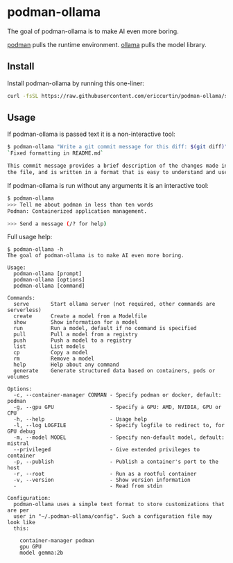 # podman-ollama

The goal of podman-ollama is to make AI even more boring.

[podman](https://github.com/containers/podman) pulls the runtime environment. [ollama](https://github.com/ollama/ollama) pulls the model library.

## Install

Install podman-ollama by running this one-liner:

```bash
curl -fsSL https://raw.githubusercontent.com/ericcurtin/podman-ollama/s/install.sh | sudo bash
```

## Usage

If podman-ollama is passed text it is a non-interactive tool:

```bash
$ podman-ollama "Write a git commit message for this diff: $(git diff)"
`Fixed formatting in README.md`

This commit message provides a brief description of the changes made in
the file, and is written in a format that is easy to understand and use.
```

If podman-ollama is run without any arguments it is an interactive tool:

``` bash
$ podman-ollama
>>> Tell me about podman in less than ten words
Podman: Containerized application management.

>>> Send a message (/? for help)
```

Full usage help:

```
$ podman-ollama -h
The goal of podman-ollama is to make AI even more boring.

Usage:
  podman-ollama [prompt]
  podman-ollama [options]
  podman-ollama [command]

Commands:
  serve       Start ollama server (not required, other commands are serverless)
  create      Create a model from a Modelfile
  show        Show information for a model
  run         Run a model, default if no command is specified
  pull        Pull a model from a registry
  push        Push a model to a registry
  list        List models
  cp          Copy a model
  rm          Remove a model
  help        Help about any command
  generate    Generate structured data based on containers, pods or volumes

Options:
  -c, --container-manager CONMAN - Specify podman or docker, default: podman
  -g, --gpu GPU                  - Specify a GPU: AMD, NVIDIA, GPU or CPU
  -h, --help                     - Usage help
  -l, --log LOGFILE              - Specify logfile to redirect to, for GPU debug
  -m, --model MODEL              - Specify non-default model, default: mistral
  --privileged                   - Give extended privileges to container
  -p, --publish                  - Publish a container's port to the host
  -r, --root                     - Run as a rootful container
  -v, --version                  - Show version information
  -                              - Read from stdin

Configuration:
  podman-ollama uses a simple text format to store customizations that are per
  user in "~/.podman-ollama/config". Such a configuration file may look like
  this:

    container-manager podman
    gpu GPU
    model gemma:2b
```

